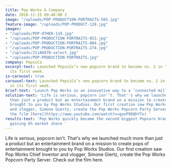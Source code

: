 ```yaml
---
title: Pop Works & Company
date: 2016-11-15 09:48:00 Z
image: "/uploads/POP-PRODUCTION-PORTRAITS-585.jpg"
feature-image: "/uploads/POP-PRODUCT-128.jpg"
images:
- "/uploads/POP-OTHER-119.jpg"
- "/uploads/POP-PRODUCTION-PORTRAITS-053.jpg"
- "/uploads/POP-PRODUCTION-PORTRAITS-084.jpg"
- "/uploads/POP-PRODUCTION-PORTRAITS-274.jpg"
- "/uploads/211A6870-select.jpg"
- "/uploads/POP-PRODUCTION-PORTRAITS.jpg"
company: PepsiCo
excerpt-text: Launched PepsiCo’s new popcorn brand to become no. 2 in the market in
  its first week.
is-carousel: true
carousel-text: Launched PepsiCo’s new popcorn brand to become no. 2 in the market
  in its first week.
brief-text: 'Launch Pop Works in an innovative way to a ‘connected millennial’ audience. '
solution-text: 'Life is serious, popcorn isn''t. That''s why we launched much more
  than just a product but an entertainment brand on a mission to create pops of entertainment
  brought to you by Pop Works Studios. Our first creation saw Pop Works Chief Inventor
  and vlogger, Simone Giertz, create the Pop Works Popcorn Party Server. Check out
  the film [here](https://www.youtube.com/watch?v=ganP9DQhYTo) '
results-text: 'Pop Works quickly became the second biggest Popcorn brand on the market
  gaining 6% market share '
---
```


Life is serious, popcorn isn't. That's why we launched much more than just a product but an entertainment brand on a mission to create pops of entertainment brought to you by Pop Works Studios. Our first creation saw Pop Works Chief Inventor and vlogger, Simone Giertz, create the Pop Works Popcorn Party Server. Check out the film here. 